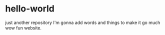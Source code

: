 # hello-world
just another repository
I'm gonna add words and things to make it go much wow fun website.
